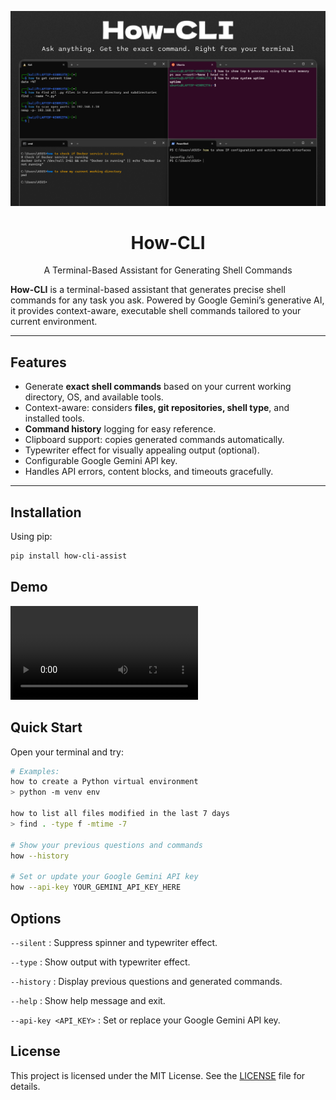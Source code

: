 <p align="center">
  <img src="./screenshot.png" alt="How-CLI" />
</p>
 <h1 align="center">How-CLI</h1>
    <p align="center">A Terminal-Based Assistant for Generating Shell Commands</p>

**How-CLI** is a terminal-based assistant that generates precise shell commands for any task you ask. Powered by Google Gemini’s generative AI, it provides context-aware, executable shell commands tailored to your current environment.

---

## Features

- Generate **exact shell commands** based on your current working directory, OS, and available tools.
- Context-aware: considers **files, git repositories, shell type**, and installed tools.
- **Command history** logging for easy reference.
- Clipboard support: copies generated commands automatically.
- Typewriter effect for visually appealing output (optional).
- Configurable Google Gemini API key.
- Handles API errors, content blocks, and timeouts gracefully.

---

## Installation

Using pip:

```bash
pip install how-cli-assist
```

## Demo

![](record.mp4)

## Quick Start

Open your terminal and try:

```bash
# Examples:
how to create a Python virtual environment
> python -m venv env

how to list all files modified in the last 7 days
> find . -type f -mtime -7

# Show your previous questions and commands
how --history

# Set or update your Google Gemini API key
how --api-key YOUR_GEMINI_API_KEY_HERE
```

## Options

`--silent` : Suppress spinner and typewriter effect.

`--type` : Show output with typewriter effect.

`--history` : Display previous questions and generated commands.

`--help` : Show help message and exit.

`--api-key <API_KEY>` : Set or replace your Google Gemini API key.

## License

This project is licensed under the MIT License. See the [LICENSE](LICENSE) file for details.
